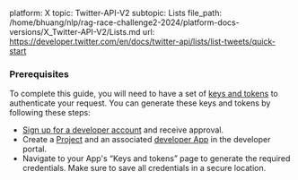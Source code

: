 platform: X
topic: Twitter-API-V2
subtopic: Lists
file_path: /home/bhuang/nlp/rag-race-challenge2-2024/platform-docs-versions/X_Twitter-API-V2/Lists.md
url: https://developer.twitter.com/en/docs/twitter-api/lists/list-tweets/quick-start

### Prerequisites

To complete this guide, you will need to have a set of [keys and tokens](https://developer.twitter.com/en/docs/authentication) to authenticate your request. You can generate these keys and tokens by following these steps:

* [Sign up for a developer account](https://developer.twitter.com/en/apply-for-access) and receive approval.
* Create a [Project](https://developer.twitter.com/en/docs/projects) and an associated [developer App](https://developer.twitter.com/en/docs/apps) in the developer portal.
* Navigate to your App's “Keys and tokens” page to generate the required credentials. Make sure to save all credentials in a secure location.